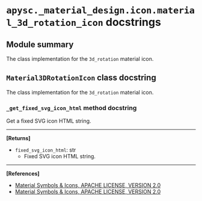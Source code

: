 # `apysc._material_design.icon.material_3d_rotation_icon` docstrings

## Module summary

The class implementation for the `3d_rotation` material icon.

## `Material3DRotationIcon` class docstring

The class implementation for the `3d_rotation` material icon.

### `_get_fixed_svg_icon_html` method docstring

Get a fixed SVG icon HTML string.<hr>

**[Returns]**

- `fixed_svg_icon_html`: str
  - Fixed SVG icon HTML string.

<hr>

**[References]**

- [Material Symbols & Icons, APACHE LICENSE, VERSION 2.0](https://fonts.google.com/icons?icon.size=24&icon.color=%23e8eaed)
- [Material Symbols & Icons, APACHE LICENSE, VERSION 2.0](https://www.apache.org/licenses/LICENSE-2.0.html)